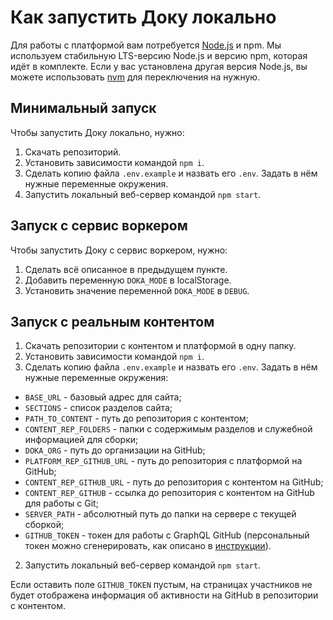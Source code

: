 # Как запустить Доку локально

Для работы с платформой вам потребуется [Node.js](https://nodejs.org/en/) и npm. Мы используем стабильную LTS-версию Node.js и версию npm, которая идёт в комплекте. Если у вас установлена другая версия Node.js, вы можете использовать [nvm](https://github.com/nvm-sh/nvm) для переключения на нужную.

## Минимальный запуск

Чтобы запустить Доку локально, нужно:

1. Скачать репозиторий.
1. Установить зависимости командой `npm i`.
1. Сделать копию файла `.env.example` и назвать его `.env`. Задать в нём нужные переменные окружения.
1. Запустить локальный веб-сервер командой `npm start`.

## Запуск с сервис воркером

Чтобы запустить Доку с сервис воркером, нужно:

1. Сделать всё описанное в предыдущем пункте.
2. Добавить переменную `DOKA_MODE` в localStorage.
3. Установить значение переменной `DOKA_MODE` в `DEBUG`.

## Запуск с реальным контентом

1. Скачать репозитории с контентом и платформой в одну папку.
1. Установить зависимости командой `npm i`.
1. Сделать копию файла `.env.example` и назвать его `.env`. Задать в нём нужные переменные окружения:
  - `BASE_URL` - базовый адрес для сайта;
  - `SECTIONS` - список разделов сайта;
  - `PATH_TO_CONTENT` - путь до репозитория с контентом;
  - `CONTENT_REP_FOLDERS` - папки с содержимым разделов и служебной информацией для сборки;
  - `DOKA_ORG` - путь до организации на GitHub;
  - `PLATFORM_REP_GITHUB_URL` - путь до репозитория с платформой на GitHub;
  - `CONTENT_REP_GITHUB_URL` - путь до репозитория с контентом на GitHub;
  - `CONTENT_REP_GITHUB` - ссылка до репозитория с контентом на GitHub для работы с Git;
  - `SERVER_PATH` - абсолютный путь до папки на сервере с текущей сборкой;
  - `GITHUB_TOKEN` - токен для работы с GraphQL GitHub (персональный токен можно сгенерировать, как описано в [инструкции](https://docs.github.com/en/authentication/keeping-your-account-and-data-secure/creating-a-personal-access-token)).
2. Запустить локальный веб-сервер командой `npm start`.

Если оставить поле `GITHUB_TOKEN` пустым, на страницах участников не будет отображена информация об активности на GitHub в репозитории с контентом.
